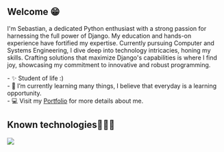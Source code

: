 <!--Start Intro-->
<h2>Welcome 😁</h2>
<p align="left">
I'm Sebastian, a dedicated Python enthusiast with a strong passion for harnessing the full power of Django. My education and hands-on experience have fortified my expertise. Currently pursuing Computer and Systems Engineering, I dive deep into technology intricacies, honing my skills. Crafting solutions that maximize Django's capabilities is where I find joy, showcasing my commitment to innovative and robust programming.
</p>
- ✨ Student of life :)<br/>
- 🌱 I’m currently learning many things, I believe that everyday is a learning opportunity.<br/>
- 💻 Visit my <a href="https://zlcosio21.me">Portfolio</a> for more details about me.<br/>
<!--End Intro-->

<!--tech stack icons-->
<h2>Known technologies👨🏻‍💻</h2>
<p align="left">
  <a href="https://skillicons.dev">
    <img src="https://skillicons.dev/icons?i=django,py,aws,java,bash,mysql,postgresql,ruby,git,html,css,heroku" />
  </a>
</p>

